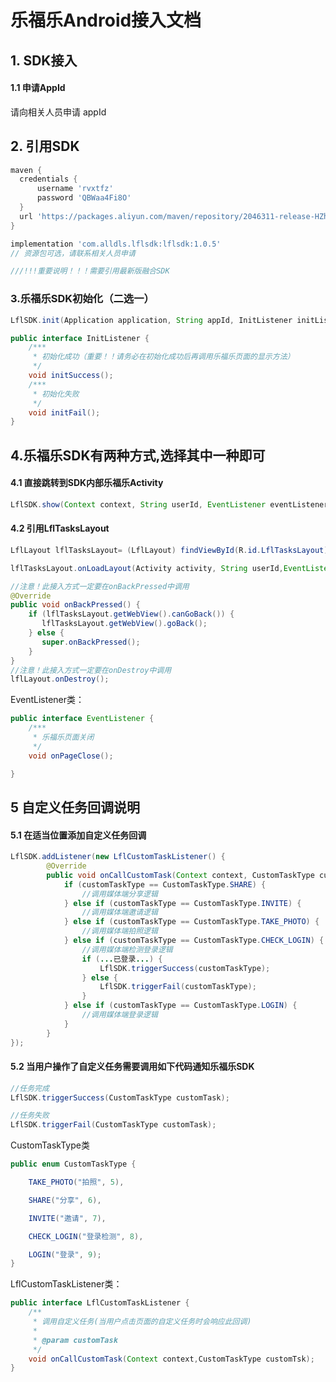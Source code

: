 # 乐福乐Android接入文档

## 1. SDK接入

#### 1.1 申请AppId

请向相关人员申请 appId

## 2. 引用SDK

```groovy
maven {
  credentials {
      username 'rvxtfz'
      password 'QBWaa4Fi8O'
  }
  url 'https://packages.aliyun.com/maven/repository/2046311-release-HZhbV0/'
}

implementation 'com.alldls.lflsdk:lflsdk:1.0.5'
// 资源包可选，请联系相关人员申请

///!!!重要说明！！！需要引用最新版融合SDK
```

### 3.乐福乐SDK初始化（二选一）

```java
LflSDK.init(Application application, String appId, InitListener initListener);//重要！！如果您没有引用了资源包请使用此方法初始化
```

```java
public interface InitListener {
    /***
     * 初始化成功（重要！！请务必在初始化成功后再调用乐福乐页面的显示方法）
     */
    void initSuccess();
    /***
     * 初始化失败
     */
    void initFail();
}
```

## 4.乐福乐SDK有两种方式,选择其中一种即可

#### 4.1 直接跳转到SDK内部乐福乐Activity

```java
LflSDK.show(Context context, String userId, EventListener eventListener);
```

#### 4.2 引用LflTasksLayout

```java
LflLayout lflTasksLayout= (LflLayout) findViewById(R.id.LflTasksLayout);

lflTasksLayout.onLoadLayout(Activity activity, String userId,EventListener eventListener);

//注意！此接入方式一定要在onBackPressed中调用
@Override
public void onBackPressed() {
    if (lflTasksLayout.getWebView().canGoBack()) {
       lflTasksLayout.getWebView().goBack();
    } else {
       super.onBackPressed();
    }
}
//注意！此接入方式一定要在onDestroy中调用
lflLayout.onDestroy();
```

EventListener类：

```java
public interface EventListener {
    /***
     * 乐福乐页面关闭
     */
    void onPageClose();

}
```

## 5 自定义任务回调说明

#### 5.1 在适当位置添加自定义任务回调

```java
LflSDK.addListener(new LflCustomTaskListener() {
        @Override
        public void onCallCustomTask(Context context, CustomTaskType customTaskType) {
            if (customTaskType == CustomTaskType.SHARE) {
                //调用媒体端分享逻辑 
            } else if (customTaskType == CustomTaskType.INVITE) {
                //调用媒体端邀请逻辑 
            } else if (customTaskType == CustomTaskType.TAKE_PHOTO) {
                //调用媒体端拍照逻辑 
            } else if (customTaskType == CustomTaskType.CHECK_LOGIN) { 
                //调用媒体端检测登录逻辑
                if (...已登录...) {
                    LflSDK.triggerSuccess(customTaskType);
                } else {
                    LflSDK.triggerFail(customTaskType);
                }
            } else if (customTaskType == CustomTaskType.LOGIN) { 
                //调用媒体端登录逻辑
            }
        }
});
```

#### 5.2 当用户操作了自定义任务需要调用如下代码通知乐福乐SDK

```java
//任务完成
LflSDK.triggerSuccess(CustomTaskType customTask);

//任务失败
LflSDK.triggerFail(CustomTaskType customTask);
```

CustomTaskType类

```java
public enum CustomTaskType {

    TAKE_PHOTO("拍照", 5),

    SHARE("分享", 6),

    INVITE("邀请", 7),

    CHECK_LOGIN("登录检测", 8),

    LOGIN("登录", 9);
}
```

LflCustomTaskListener类：

```java
public interface LflCustomTaskListener {
    /**
     * 调用自定义任务(当用户点击页面的自定义任务时会响应此回调)
     *
     * @param customTask
     */
    void onCallCustomTask(Context context,CustomTaskType customTsk);
}
```
